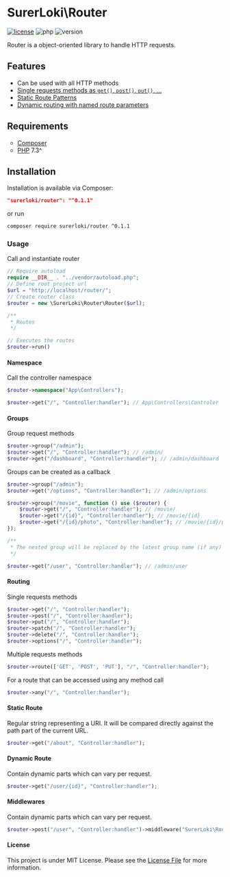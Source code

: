 # SurerLoki\Router

[![license](https://img.shields.io/github/license/AdrianoLima19/router)](https://github.com/AdrianoLima19/router/blob/master/LICENSE)
![php](https://img.shields.io/packagist/php-v/surerloki/router)
![version](https://img.shields.io/packagist/v/surerloki/router)

Router is a object-oriented library to handle HTTP requests.

## Features

- Can be used with all HTTP methods
- [Single requests methods as `get()`, `post()`, `put()`, …](#static-route)
- [Static Route Patterns](#Static-Route)
- [Dynamic routing with named route parameters](#dynamic-route)

## Requirements

<ul style="list-style:circle;padding-left:1.5rem;margin-left:0;">
<li><a href="https://getcomposer.org/doc/01-basic-usage.md#package-versions" target="_blank">Composer</a></li>
<li><a href="https://www.php.net/downloads" target="_blank">PHP</a> 7.3^</li>
</ul>

## Installation

Installation is available via Composer:

```json
"surerloki/router": "^0.1.1"
```

or run

```sh
composer require surerloki/router ^0.1.1
```

### Usage

Call and instantiate router

```php
// Require autoload
require __DIR__ . "../vendor/autoload.php";
// Define root project url
$url = "http://localhost/router/";
// Create router class
$router = new \SurerLoki\Router\Router($url);

/**
 * Routes
 */

// Executes the routes
$router->run()
```

#### Namespace

Call the controller namespace

```php
$router->namespace("App\Controllers");

$router->get("/", "Controller:handler"); // App\Controllers\Controler
```

#### Groups

Group request methods

```php
$router->group("/admin");
$router->get("/", "Controller:handler"); // /admin/
$router->get("/dashboard", "Controller:handler"); // /admin/dashboard
```

Groups can be created as a callback

```php
$router->group("/admin");
$router->get("/options", "Controller:handler"); // /admin/options

$router->group("/movie", function () use ($router) {
    $router->get("/", "Controller:handler"); // /movie/
    $router->get("/{id}", "Controller:handler"); // /movie/{id}
    $router->get("/{id}/photo", "Controller:handler"); // /movie/{id}/photo
});

/**
 * The nested group will be replaced by the latest group name (if any)
 */

$router->get("/user", "Controller:handler"); // /admin/user
```

#### Routing

Single requests methods

```php
$router->get("/", "Controller:handler");
$router->post("/", "Controller:handler");
$router->put("/", "Controller:handler");
$router->patch("/", "Controller:handler");
$router->delete("/", "Controller:handler");
$router->options("/", "Controller:handler");
```

Multiple requests methods

```php
$router->route(['GET', 'POST', 'PUT'], "/", "Controller:handler");
```

For a route that can be accessed using any method call

```php
$router->any("/", "Controller:handler");
```

#### Static Route

Regular string representing a URI. It will be compared directly against the path part of the current URL.

```php
$router->get("/about", "Controller:handler");
```

#### Dynamic Route

Contain dynamic parts which can vary per request.

```php
$router->get("/user/{id}", "Controller:handler");
```

#### Middlewares

Contain dynamic parts which can vary per request.

```php
$router->post("/user", "Controller:handler")->middleware("SurerLoki\Router\Middleware:handler");
```

#### License

This project is under MIT License. Please see the [License File](https://github.com/AdrianoLima19/router/blob/master/LICENSE) for more information.
